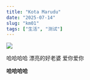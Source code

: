```yaml
---
title: "Kota Marudu"
date: "2025-07-14"
slug: "km01"
tags: ["生活", "测试"]
---
```

![](https://prod-files-secure.s3.us-west-2.amazonaws.com/112d0858-5090-4d34-a606-b75eb8d65fd2/c7b45876-473c-4fb6-85d3-cb84a84bfc51/1000201235.jpg?X-Amz-Algorithm=AWS4-HMAC-SHA256&X-Amz-Content-Sha256=UNSIGNED-PAYLOAD&X-Amz-Credential=ASIAZI2LB466XHN2NDL6%2F20250725%2Fus-west-2%2Fs3%2Faws4_request&X-Amz-Date=20250725T141446Z&X-Amz-Expires=3600&X-Amz-Security-Token=IQoJb3JpZ2luX2VjEB0aCXVzLXdlc3QtMiJIMEYCIQDH3LehuLyiNM4PkSb%2B6u0X0w0E2Al5LjCD4Luhu6kfYgIhAJuz3zkGl9sg5H9GUrSw63qIsv%2FnK%2BEzS7cv%2BbxCcjHXKv8DCEUQABoMNjM3NDIzMTgzODA1IgyGVIduysY6yC3e3fQq3AO40abNkB5ZG%2BXURHMRj%2Fj7da0k%2BfiwHw5IqUhK%2BAEUaLmr2EqqZFlUbyuVYDb%2BHE3Y8NV7YJ%2Fl%2BEe9IdMXiSfj8qeB5dS2NeAm6XLf6fBGXPU4eI%2F%2BzDHj%2BH09tD%2FGTvHM18KdG6RRjdEQnWYrfzKzUeb%2F7ANmm%2BzUYUt4wQNjeWpZVJtpK53Z%2FZbIQcdZUJLc3Ltdb85JnA%2Bqm2KUl%2BDYO%2BYYHcwZB2wmjt9HqOxT1w4YBPhwe8fRkmBbt9SQJ2R2WnVxC4PnbdIGKlHPtcCflD6qoZd0Jg5Ah6TnC0aMrT1aNFPGUtM512LYQjigFUDhi9UkqOBzAw5R5t2bYqoXQdnO7YQuejiJLpwqQSO%2FMWclMYWEQhSUZW6xxodbU6h5yG4Wh6g%2BIQ9%2Biy7wxb1ztG9KDn9WOg3ubV75sDiADoZgbohFm2lexOHnKiaHCBNhJnt13f0Wb9mue5rDaZERw5Ai0CoRFC4IYQrOtV7iUxvKOkXrFqlwxXEbkTJ4%2BtEvy4dWekvjKVY7jhGVZ%2BfC8oOQQ56C%2BKXMuM09Y05uBZT5NVq9efcIrNO5Abyx%2BS7u8MigzRVUy77%2BEXwaulUhjyZNpZVEkVHspXImrYvNY33z3YlPcRL%2FkKZQGzDL7I3EBjqkAW712%2FxU2c4401F3KzVSjyR%2FSdbkQLXwsSscJhj1LeLIOVekh0fTwyxi5ESBnLo8RWoBWQWyrSLfkwMGtQsTViKdVuYBhq0aHrRBCXSv0ojFYhUdNM%2FkhjZ71FS%2BLa2mIDzfyy4lfyXMe0J38qaD1TpuBbnSCt4fmg1JnOpp65fJ6zVBYHQNyqY9ip6XelDijiH%2BW7YdhCmSZaGmOfFvGWmrIFXZ&X-Amz-Signature=37aa5daaf18e98f96fd89cc9a8590ea463d43855209c9787c6a47abd459f6ca5&X-Amz-SignedHeaders=host&x-amz-checksum-mode=ENABLED&x-id=GetObject)


哈哈哈哈  漂亮的好老婆  爱你爱你


**哈哈哈哈**

